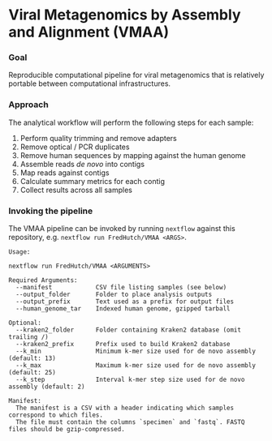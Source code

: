 # Viral Metagenomics by Assembly and Alignment (VMAA)


### Goal

Reproducible computational pipeline for viral metagenomics that is
relatively portable between computational infrastructures.


### Approach

The analytical workflow will perform the following steps for each sample:

  1. Perform quality trimming and remove adapters
  2. Remove optical / PCR duplicates
  3. Remove human sequences by mapping against the human genome
  4. Assemble reads _de novo_ into contigs
  5. Map reads against contigs
  6. Calculate summary metrics for each contig
  7. Collect results across all samples


### Invoking the pipeline

The VMAA pipeline can be invoked by running `nextflow` against
this repository, e.g. `nextflow run FredHutch/VMAA <ARGS>`.

```
Usage:

nextflow run FredHutch/VMAA <ARGUMENTS>

Required Arguments:
  --manifest            CSV file listing samples (see below)
  --output_folder       Folder to place analysis outputs
  --output_prefix       Text used as a prefix for output files
  --human_genome_tar    Indexed human genome, gzipped tarball

Optional:
  --kraken2_folder      Folder containing Kraken2 database (omit trailing /)
  --kraken2_prefix      Prefix used to build Kraken2 database
  --k_min               Minimum k-mer size used for de novo assembly (default: 13)
  --k_max               Maximum k-mer size used for de novo assembly (default: 25)
  --k_step              Interval k-mer step size used for de novo assembly (default: 2)

Manifest:
  The manifest is a CSV with a header indicating which samples correspond to which files.
  The file must contain the columns `specimen` and `fastq`. FASTQ files should be gzip-compressed.
```
